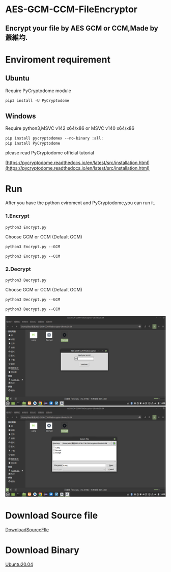 # AES-GCM-CCM-FileEncryptor
## Encrypt your file by AES GCM or CCM,Made by 蕭維均.

# Enviroment requirement

## Ubuntu
Require PyCryptodome module
```
pip3 install -U PyCryptodome
```

## Windows

Require python3,MSVC v142 x64/x86 or MSVC v140 x64/x86

```
pip install pycryptodomex --no-binary :all:
pip install PyCryptodome
```

please read PyCryptodome official tutorial

[https://pycryptodome.readthedocs.io/en/latest/src/installation.html](https://pycryptodome.readthedocs.io/en/latest/src/installation.html)

# Run

After you have the python eviroment and PyCryptodome,you can run it.

### 1.Encrypt

```
python3 Encrypt.py
```

Choose GCM or CCM (Default GCM)

```
python3 Encrypt.py --GCM
```

```
python3 Encrypt.py --CCM
```
### 2.Decrypt

```
python3 Decrypt.py
```
Choose GCM or CCM (Default GCM)

```
python3 Decrypt.py --GCM
```

```
python3 Decrypt.py --CCM
```

![img](img/1.png)
![img](img/2.png)

# Download Source file

[DownloadSourceFIle](https://github.com/AlexTrinityBlock/AES-GCM-CCM-FileEncryptor/archive/refs/heads/master.zip)

# Download Binary

[Ubuntu20.04](https://github.com/AlexTrinityBlock/AES-GCM-CCM-FileEncryptor/raw/master/download/AES-GCM-CCM-FileEncryptor-Ubuntu20.04.zip) 